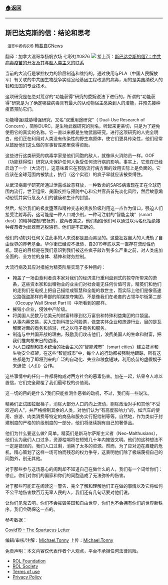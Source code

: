 ###  [:house:返回](README.md)
---


## 斯巴达克斯的信：结论和思考
` 温哥华扬帆农场` [轉載自GNews](https://gnews.org/zh-hans/2620932/)

翻译：加拿大温哥华扬帆农场 七彩虹#0876
 ![](https://assets.gnews.org/wp-content/uploads/2022/05/Article-hero_1653759062.jpg) 
接上页：[斯巴达克斯的信7：中共病毒疫苗的开发及其与超人类主义的联系](https://gnews.org/zh-hans/2620921/)
 
当前的大流行是掌控权力的阶层制造和维持的。通过使用与PLA（中国人民解放军）有关联的中共国生物战争实验室经基因工程改造的病毒，用的是美国纳税人的钱和法国的专业技术。
 
这项研究是在绝对荒谬的“功能获得”研究的委婉说法下进行的，所谓的“功能获得”研究是为了确定哪些病毒具有最大的从动物宿主感染到人的潜能，并预先接种疫苗预防它们。
 
功能增强/威胁增强研究，又名“双重用途研究”（ Dual-Use Research of Concern），简称DURC，是生物武器研究的别名，听起来更亲切，只是为了避免使用它的真实的名称。它一直以来都是生物武器研究。进行这项研究的人完全明白，他们正在利用对人类没有传染性的野生病原体，使它们更具传染性，他们经常从鼓励他们这么做的军事智库那里获得资助。
 
这些进行这类研究的病毒学家是他们同胞的敌人，就像纵火消防员一样。GOF（功能获得性）研究从未保护任何人免受任何流行病的影响。事实上，它现在已经启动了一个（大流行），这意味着它在预防流行病方面的效用实际上是负面的。它应该在全球范围内被禁止，执行（这个实验）的疯子早就应该被束缚住。
 
从武汉病毒学研究所通过泄露或故意释放，一种致命的SARS病毒现在正在全球范围内流行，世卫组织、美国疾控与预防中心和公共官员首先淡化风险，然后故意煽动恐慌并实行危及人们的健康和生计的封锁。
 
然后，统治我们的极度堕落和精神变态的贵族阶级利用这一点作为借口，强迫人们接受注射毒药，这可能是一种人口减少剂，一种可注射的“智能尘埃”（smart dust）的精神控制/安抚剂，或两者兼之。他们相信他们可以通过以污名化拒绝接种疫苗者为武器而逃脱惩罚。他们是不正确的。
 
他们的动机对任何关注此事的人来说都是显而易见的。这些狂妄自大的人洗劫了自由世界的养老基金。华尔街已经资不抵债，自2019年底以来一直存在流动性危机。现在的目标是在我们意识到我们被这些疯子敲诈到多么严重之前，对人类施加全面的、全方位的身体、精神和财务控制。
 
大流行病及其应对措施为精英阶层实现了多种目的：
 
- 掩盖了一场由食利者资本家对我们的经济进行重利盘剥式的掠夺所带来的萧条，这些资本家和出租物业的业主们对社会毫无任何价值可言。精英们和他们的走狗们在电视上把自己描绘成智慧和全能的救世主，而实际上他们是像高速公路强盗那样的卑鄙的阴谋掠夺集团，不是像我们在老套的占领华尔街第二部（Occupy Wall Street Part II）中所看到的那样。
- 摧毁小企业，侵蚀中产阶级。
- 将美国人民数万亿美元的财富转移到亿万富翁和特殊利益集团的口袋里。
- 从事内幕交易，买入生物科技公司股票，做空实体企业和旅游行业，目的是瓦解面对面的商务和旅游，代之以电子商务和服务。
- 制造与中共国开战的理由，鼓励我们攻击他们，浪费美国人的生命和财富，把我们推向核末日的边缘。
- 为人口控制和技术统治的社会主义的“智能城市”（smart cities）建立技术和生物安全框架，在这些“智能城市”中，每个人的行动都被强制地跟踪，所有这些都是为了即将到来的广泛的自动化、失业和粮食短缺，利用疫苗的虚假幌子来迫使（人们）合作。

这些事情中的任何一件都将构成对西方社会的恶毒伤害。加在一起，结果令人难以置信，它们完全颠覆了我们最珍视的价值观。
 
这一切的目的是什么?我们只能推测作恶者的动机，不过，我们有一些说法。
 
精英们正试图拉起梯子，消除大部分人口的向上流动，剔除政治对手和其他“不受欢迎的人”，并严格控制其余的人类，对他们认为“有高度影响力”的，如汽车的使用、旅游、肉类消费等特定的商品和服务实行配给制等等。自然地，作为类似于封建制度的严格的阶级制度的一部分，他们将继续拥有自己的奢侈品。
 
他们为什么要这么做? 简单。精英们是新马尔萨斯主义者（Neo-Malthusians），他们认为我们人口过多，资源枯竭将在短短几十年内摧毁文明。他们的这种想法不一定是错误的。我们人口过剩，消耗了太多的资源。然而，为了应对迫在眉睫的危机，精心策划了这样一场可怕而残忍的权力争夺，这表明他们除了极端蔑视自己的同胞外，别无其他。
 
对于那些参与这场恶心的闹剧却不知道自己在做什么的人，我们有一个词给你们：停止。你们对你们的国家和你们的同胞造成了无法弥补的伤害。
 
对于那些可能正在阅读这一警告、完全了解和理解他们正在做的事情以及它将如何不公平地伤害数百万无辜人民的人，我们还有几句话要对他们说。
 
让你们见鬼去吧。你们不会摧毁美国和自由世界，你们也不会拥有你们的世界新秩序。我们会确保这一点的。
 
参考数据：
 
[Covid19 – The Spartacus Letter](https://www.theautomaticearth.com/2021/09/spartacus/)
 
编辑/审核/注解：[Michael.Tonny](https://gnews.org/zh-hans/author/michaeltonny/) 上传：[Michael.Tonny](https://gnews.org/zh-hans/author/michaeltonny/)

免责声明：本文内容仅代表作者个人观点，平台不承担任何法律风险。
  
- [ROL Foundation](https://rolfoundation.org/)
- [ROL Society](https://rolsociety.org/)
- [Terms of use](https://gnews.org/terms-of-use-3/)
- [Privacy Policy](https://gnews.org/privacy-policy/)
